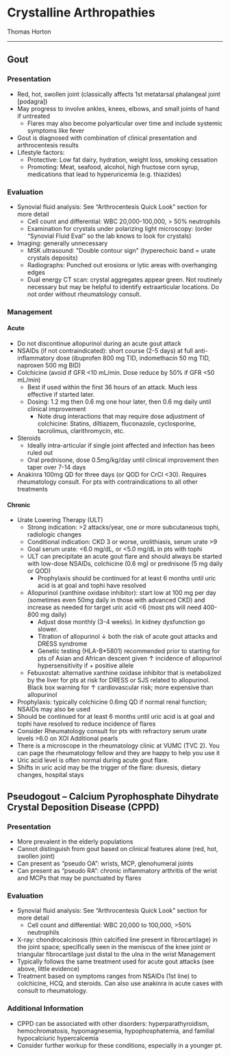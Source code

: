 # Crystalline Arthropathies 

Thomas Horton

---

## Gout
### Presentation
-	Red, hot, swollen joint (classically affects 1st metatarsal phalangeal joint [podagra])
-	May progress to involve ankles, knees, elbows, and small joints of hand if untreated
    -	Flares may also become polyarticular over time and include systemic symptoms like fever
-	Gout is diagnosed with combination of clinical presentation and arthrocentesis results
-	Lifestyle factors:
    -	Protective: Low fat dairy, hydration, weight loss, smoking cessation
    -	Promoting:  Meat, seafood, alcohol, high fructose corn syrup, medications that lead to hyperuricemia (e.g. thiazides)

### Evaluation
-	Synovial fluid analysis: See “Arthrocentesis Quick Look” section for more detail
    -	Cell count and differential: WBC 20,000-100,000, > 50% neutrophils
    -	Examination for crystals under polarizing light microscopy: (order “Synovial Fluid Eval” so the lab knows to look for crystals)
-	Imaging: generally unnecessary
    -	MSK ultrasound: "Double contour sign" (hyperechoic band = urate crystals deposits)
    -	Radiographs: Punched out erosions or lytic areas with overhanging edges
    -	Dual energy CT scan: crystal aggregates appear green. Not routinely necessary but may be helpful to identify extraarticular locations. Do not order without rheumatology consult.

### Management
#### Acute
-	Do not discontinue allopurinol during an acute gout attack 
-	NSAIDs (if not contraindicated): short course (2-5 days) at full anti-inflammatory dose (ibuprofen 800 mg TID, indomethacin 50 mg TID, naproxen 500 mg BID)
-	Colchicine (avoid if GFR <10 mL/min. Dose reduce by 50% if GFR <50 mL/min)
    -	Best if used within the first 36 hours of an attack. Much less effective if started later.
    -	Dosing: 1.2 mg then 0.6 mg one hour later, then 0.6 mg daily until clinical improvement
        -	Note drug interactions that may require dose adjustment of colchicine: Statins, diltiazem, fluconazole, cyclosporine, tacrolimus, clarithromycin, etc.
-	Steroids
    -	Ideally intra-articular if single joint affected and infection has been ruled out
    -	Oral prednisone, dose 0.5mg/kg/day until clinical improvement then taper over 7-14 days
-	Anakinra 100mg QD for three days (or QOD for CrCl <30). Requires rheumatology consult. For pts with contraindications to all other treatments

#### Chronic
-	Urate Lowering Therapy (ULT)
    -	Strong indication: >2 attacks/year, one or more subcutaneous tophi, radiologic changes
    -	Conditional indication: CKD 3 or worse, urolithiasis, serum urate >9
    -	Goal serum urate: <6.0 mg/dL, or <5.0 mg/dL in pts with tophi
    -	ULT can precipitate an acute gout flare and should always be started with low-dose NSAIDs, colchicine (0.6 mg) or prednisone (5 mg daily or QOD)
        -	Prophylaxis should be continued for at least 6 months until uric acid is at goal and tophi have resolved
    -	Allopurinol (xanthine oxidase inhibitor): start low at 100 mg per day (sometimes even 50mg daily in those with advanced CKD) and increase as needed for target uric acid <6 (most pts will need 400-800 mg daily)
        -	Adjust dose monthly (3-4 weeks). In kidney dysfunction go slower.
        -	Titration of allopurinol ↓ both the risk of acute gout attacks and DRESS syndrome
        -	Genetic testing (HLA-B*5801) recommended prior to starting for pts of Asian and African descent given ↑ incidence of allopurinol hypersensitivity if + positive allele
    -	Febuxostat: alternative xanthine oxidase inhibitor that is metabolized by the liver for pts at risk for DRESS or SJS related to allopurinol. Black box warning for ↑ cardiovascular risk; more expensive than allopurinol
-	Prophylaxis: typically colchicine 0.6mg QD if normal renal function; NSAIDs may also be used
-	Should be continued for at least 6 months until uric acid is at goal and tophi have resolved to reduce incidence of flares
-	Consider Rheumatology consult for pts with refractory serum urate levels >6.0 on XOI
Additional pearls
-	There is a microscope in the rheumatology clinic at VUMC (TVC 2). You can page the rheumatology fellow and they are happy to help you use it
-	Uric acid level is often normal during acute gout flare.
-	Shifts in uric acid may be the trigger of the flare: diuresis, dietary changes, hospital stays

## Pseudogout – Calcium Pyrophosphate Dihydrate Crystal Deposition Disease (CPPD)
### Presentation
-	More prevalent in the elderly populations 
-	Cannot distinguish from gout based on clinical features alone (red, hot, swollen joint)
-	Can present as “pseudo OA”: wrists, MCP, glenohumeral joints
-	Can present as “pseudo RA”: chronic inflammatory arthritis of the wrist and MCPs that may be punctuated by flares

### Evaluation 
-	Synovial fluid analysis: See “Arthrocentesis Quick Look” section for more detail
    -	Cell count and differential: WBC 20,000 to 100,000, >50% neutrophils
-	X-ray: chondrocalcinosis (thin calcified line present in fibrocartilage) in the joint space; specifically seen in the meniscus of the knee joint or triangular fibrocartilage just distal to the ulna in the wrist
Management
-	Typically follows the same treatment used for acute gout attacks (see above, little evidence)
-	Treatment based on symptoms ranges from NSAIDs (1st line) to colchicine, HCQ, and steroids. Can also use anakinra in acute cases with consult to rheumatology.
  
### Additional Information
-	CPPD can be associated with other disorders: hyperparathyroidism, hemochromatosis, hypomagnesemia, hypophosphatemia, and familial hypocalciuric hypercalcemia
-	Consider further workup for these conditions, especially in a younger pt.
